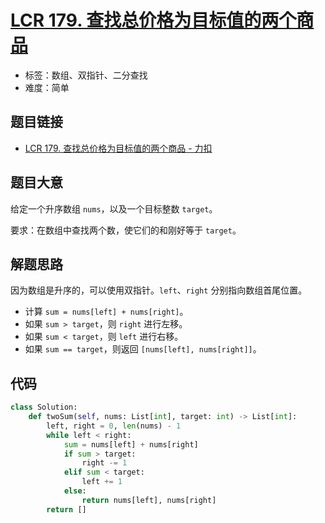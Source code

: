 # [LCR 179. 查找总价格为目标值的两个商品](https://leetcode.cn/problems/he-wei-sde-liang-ge-shu-zi-lcof/)

- 标签：数组、双指针、二分查找
- 难度：简单

## 题目链接

- [LCR 179. 查找总价格为目标值的两个商品 - 力扣](https://leetcode.cn/problems/he-wei-sde-liang-ge-shu-zi-lcof/)

## 题目大意

给定一个升序数组 `nums`，以及一个目标整数 `target`。

要求：在数组中查找两个数，使它们的和刚好等于 `target`。

## 解题思路

因为数组是升序的，可以使用双指针。`left`、`right` 分别指向数组首尾位置。

- 计算 `sum = nums[left] + nums[right]`。
- 如果 `sum > target`，则 `right` 进行左移。
- 如果 `sum < target`，则 `left` 进行右移。
- 如果 `sum == target`，则返回 `[nums[left], nums[right]]`。

## 代码

```python
class Solution:
    def twoSum(self, nums: List[int], target: int) -> List[int]:
        left, right = 0, len(nums) - 1
        while left < right:
            sum = nums[left] + nums[right]
            if sum > target:
                right -= 1
            elif sum < target:
                left += 1
            else:
                return nums[left], nums[right]
        return []
```

